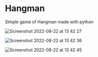 # Hangman
Simple game of Hangman made with python


![Screenshot 2022-08-22 at 13 42 27](https://user-images.githubusercontent.com/92161954/185923895-dacee706-c0bc-4998-b18b-e40caac43b7a.png)

![Screenshot 2022-08-22 at 13 42 36](https://user-images.githubusercontent.com/92161954/185923893-8456c71c-72b4-458c-87f7-c8ba24aa3e8a.png)

![Screenshot 2022-08-22 at 13 42 45](https://user-images.githubusercontent.com/92161954/185923899-b31fbf4f-d4fb-46b1-b6e1-da5e6139cac8.png)
